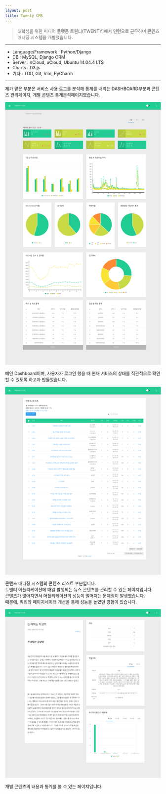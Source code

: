 ```yaml
---
layout: post
title: Twenty CMS
---
```


>대학생을 위한 미디어 플랫폼 트웬티(TWENTY)에서 인턴으로 근무하며 콘텐츠 매니징 시스템을 개발했습니다.

---

* Language/Framework : Python/Django
* DB : MySQL, Django ORM
* Server : nCloud, uCloud, Ubuntu 14.04.4 LTS
* Charts : D3.js
* 기타 : TDD, Git, Vim, PyCharm

---

제가 맡은 부분은 서비스 사용 로그를 분석해 통계를 내리는 DASHBOARD부분과 콘텐츠 관리페이지, 개별 콘텐츠 통계분석페이지였습니다.  

![main](/images/twenty_main_page.png)

메인 Dashboard이며, 사용자가 로그인 했을 때 현재 서비스의 상태를 직관적으로 확인할 수 있도록 하고자 만들었습니다.  

![postlist](/images/twenty_postlist.png)

콘텐츠 매니징 시스템의 콘텐츠 리스트 부분입니다.  
트웬티 어플리케이션에 매일 발행되는 뉴스 콘텐츠를 관리할 수 있는 페이지입니다.  
콘텐츠가 많아지면서 어플리케이션의 성능이 떨어지는 문제점이 발생했습니다.  
때문에, 쿼리와 페이지네이터 개선을 통해 성능을 높였던 경험이 있습니다.  

![postview](/images/twenty_postview.png)

개별 콘텐츠의 내용과 통계를 볼 수 있는 페이지입니다.  